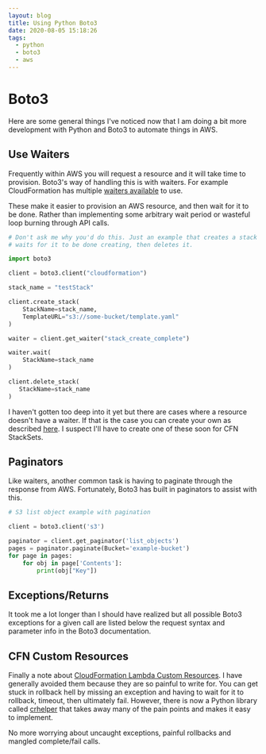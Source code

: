 ```yaml
---
layout: blog
title: Using Python Boto3
date: 2020-08-05 15:18:26
tags:
  - python
  - boto3
  - aws
---
```


# Boto3

Here are some general things I've noticed now that I am doing a bit more development with Python and Boto3 to automate things in AWS.

## Use Waiters

Frequently within AWS you will request a resource and it will take time to provision. Boto3's way of handling this is with waiters. For example CloudFormation has multiple [waiters available](https://boto3.amazonaws.com/v1/documentation/api/latest/reference/services/cloudformation.html#waiters) to use.

These make it easier to provision an AWS resource, and then wait for it to be done. Rather than implementing some arbitrary wait period or wasteful loop burning through API calls.

```python
# Don't ask me why you'd do this. Just an example that creates a stack
# waits for it to be done creating, then deletes it.

import boto3

client = boto3.client("cloudformation")

stack_name = "testStack"

client.create_stack(
    StackName=stack_name,
    TemplateURL="s3://some-bucket/template.yaml"
)

waiter = client.get_waiter("stack_create_complete")

waiter.wait(
    StackName=stack_name
)

client.delete_stack(
   StackName=stack_name
)
```

I haven't gotten too deep into it yet but there are cases where a resource doesn't have a waiter. If that is the case you can create your own as described [here](https://www.2ndwatch.com/blog/use-waiters-boto3-write/). I suspect I'll have to create one of these soon for CFN StackSets.

## Paginators

Like waiters, another common task is having to paginate through the response from AWS. Fortunately, Boto3 has built in paginators to assist with this.

```python
# S3 list object example with pagination

client = boto3.client('s3')

paginator = client.get_paginator('list_objects')
pages = paginator.paginate(Bucket='example-bucket')
for page in pages:
    for obj in page['Contents']:
        print(obj["Key"])
```

## Exceptions/Returns

It took me a lot longer than I should have realized but all possible Boto3 exceptions for a given call are listed below the request syntax and parameter info in the Boto3 documentation.

## CFN Custom Resources

Finally a note about [CloudFormation Lambda Custom Resources](https://docs.aws.amazon.com/AWSCloudFormation/latest/UserGuide/template-custom-resources-lambda.html). I have generally avoided them because they are so painful to write for. You can get stuck in rollback hell by missing an exception and having to wait for it to rollback, timeout, then ultimately fail. However, there is now a Python library called [crhelper](https://pypi.org/project/crhelper/) that takes away many of the pain points and makes it easy to implement.

No more worrying about uncaught exceptions, painful rollbacks and mangled complete/fail calls.